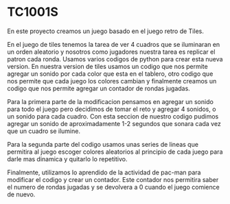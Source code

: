# TC1001S

En este proyecto creamos un juego basado en el juego retro de Tiles.

En el juego de tiles tenemos la tarea de ver 4 cuadros que se iluminaran en un orden aleatorio y nosotros como jugadores nuestra tarea es replicar el patron cada ronda. Usamos varios codigos de python para crear esta nueva version. En nuestra version de tiles usamos un codigo que nos permite agregar un sonido por cada color que esta en el tablero, otro codigo que nos permite que cada juego los colores cambian y finalmente creamos un codigo que nos permite agregar un contador de rondas jugadas. 

Para la primera parte de la modificacion pensamos en agregar un sonido para todo el juego pero decidimos de tomar el reto y agregar 4 sonidos, o un sonido para cada cuadro. Con esta seccion de nuestro codigo pudimos agregar un sonido de aproximadamente 1-2 segundos que sonara cada vez que un cuadro se ilumine.

Para la segunda parte del codigo usamos unas series de lineas que permitira al juego escoger colores aleatorios al principio de cada juego para darle mas dinamica y quitarlo lo repetitivo. 

Finalmente, utilizamos lo aprendido de la actividad de pac-man para modificar el codigo y crear un contador. Este contador nos permitira saber el numero de rondas jugadas y se devolvera a 0 cuando el juego comience de nuevo.
